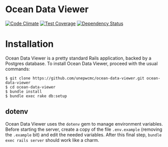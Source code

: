 Ocean Data Viewer
======

[![Code Climate](https://codeclimate.com/github/unepwcmc/marine-portal/badges/gpa.svg)](https://codeclimate.com/github/unepwcmc/marine-portal)
[![Test Coverage](https://codeclimate.com/github/unepwcmc/marine-portal/badges/coverage.svg)](https://codeclimate.com/github/unepwcmc/marine-portal/coverage)
[![Dependency Status](https://gemnasium.com/unepwcmc/marine-portal.svg)](https://gemnasium.com/unepwcmc/marine-portal)

# Installation

Ocean Data Viewer is a pretty standard Rails application, backed by a Postgres database. To install Ocean Data Viewer, proceed with the usual commands:
```
$ git clone https://github.com/unepwcmc/ocean-data-viewer.git ocean-data-viewer
$ cd ocean-data-viewer
$ bundle install
$ bundle exec rake db:setup
```

## dotenv

Ocean Data Viewer uses the `dotenv` gem to manage environment variables. Before starting the server, create a copy of the file `.env.example` (removing the `.example` bit) and edit the needed variables. After this final step, `bundle exec rails server` should work like a charm.
